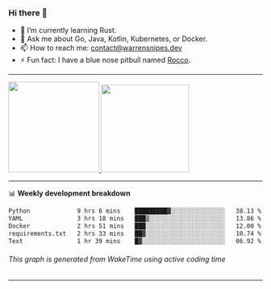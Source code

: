 ### Hi there 👋

- 🌱 I’m currently learning Rust.
- 💬 Ask me about Go, Java, Kotlin, Kubernetes, or Docker.
- 📫 How to reach me: contact@warrensnipes.dev
- ⚡ Fun fact: I have a blue nose pitbull named [Rocco](https://i.imgur.com/iLsSCKu.jpg).

-------


<a href="https://github.com/LockedThread/LockedThread">
  <img height="180em" src="https://github-readme-stats.vercel.app/api?username=LockedThread&theme=transparent&bg_color=00000000&show_icons=true&count_private=true" />
  <img height="174em" src="https://github-readme-stats.vercel.app/api/top-langs?username=LockedThread&theme=transparent&layout=compact&hide_progress=true&bg_color=00000000" />
  </a>

-------

📊 **Weekly development breakdown**
<!--START_SECTION:waka-->

```txt
Python             9 hrs 6 mins    █████████▓░░░░░░░░░░░░░░░   38.13 %
YAML               3 hrs 18 mins   ███▒░░░░░░░░░░░░░░░░░░░░░   13.86 %
Docker             2 hrs 51 mins   ███░░░░░░░░░░░░░░░░░░░░░░   12.00 %
requirements.txt   2 hrs 33 mins   ██▓░░░░░░░░░░░░░░░░░░░░░░   10.74 %
Text               1 hr 39 mins    █▓░░░░░░░░░░░░░░░░░░░░░░░   06.92 %
```

<!--END_SECTION:waka-->
###### *This graph is generated from WakeTime using active coding time*
-------
